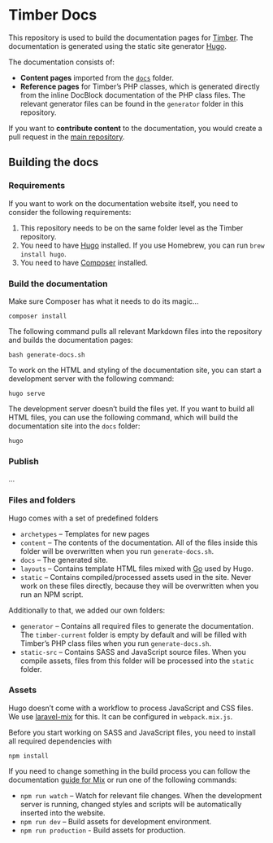 # Timber Docs

This repository is used to build the documentation pages for [Timber](http://github.com/timber/timber). The documentation is generated using the static site generator [Hugo](http://gohugo.io/).

The documentation consists of:

- **Content pages** imported from the [`docs`](https://github.com/timber/timber/tree/master/docs/) folder.
- **Reference pages** for Timber’s PHP classes, which is generated directly from the inline DocBlock documentation of the PHP class files. The relevant generator files can be found in the `generator` folder in this repository.

If you want to **contribute content** to the documentation, you would create a pull request in the [main repository](https://github.com/timber/timber/).

## Building the docs

### Requirements

If you want to work on the documentation website itself, you need to consider the following requirements:

1. This repository needs to be on the same folder level as the Timber repository.
2. You need to have [Hugo](https://gohugo.io/overview/installing/) installed. If you use Homebrew, you can run `brew install hugo`.
3. You need to have [Composer](https://getcomposer.org/) installed.

### Build the documentation

Make sure Composer has what it needs to do its magic...
```
composer install
```

The following command pulls all relevant Markdown files into the repository and builds the documentation pages:

```
bash generate-docs.sh
```

To work on the HTML and styling of the documentation site, you can start a development server with the following command:

```
hugo serve
```

The development server doesn’t build the files yet. If you want to build all HTML files, you can use the following command, which will build the documentation site into the `docs` folder:

```
hugo
```

### Publish

…

### Files and folders

Hugo comes with a set of predefined folders

- `archetypes` – Templates for new pages
- `content` – The contents of the documentation. All of the files inside this folder will be overwritten when you run `generate-docs.sh`.
- `docs` – The generated site.
- `layouts` – Contains template HTML files mixed with [Go](https://gohugo.io/templates/go-templates/) used by Hugo. 
- `static` – Contains compiled/processed assets used in the site. Never work on these files directly, because they will be overwritten when you run an NPM script.

Additionally to that, we added our own folders:

- `generator` – Contains all required files to generate the documentation. The `timber-current` folder is empty by default and will be filled with Timber’s PHP class files when you run `generate-docs.sh`.
- `static-src` – Contains SASS and JavaScript source files. When you compile assets, files from this folder will be processed into the `static` folder.

### Assets

Hugo doesn’t come with a workflow to process JavaScript and CSS files. We use [laravel-mix](https://github.com/JeffreyWay/laravel-mix/) for this. It can be configured in `webpack.mix.js`.

Before you start working on SASS and JavaScript files, you need to install all required dependencies with

```
npm install
```

If you need to change something in the build process you can follow the documentation [guide for Mix](https://laravel.com/docs/5.4/mix) or run one of the following commands:

- `npm run watch` – Watch for relevant file changes. When the development server is running, changed styles and scripts will be automatically inserted into the website.
- `npm run dev` – Build assets for development environment.
- `npm run production` - Build assets for production.
